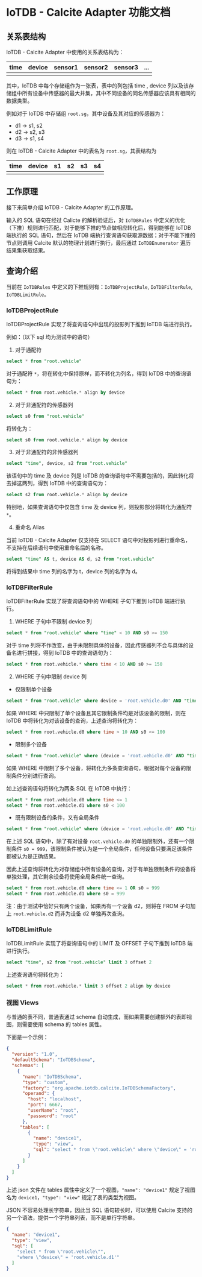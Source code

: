 <!--

    Licensed to the Apache Software Foundation (ASF) under one
    or more contributor license agreements.  See the NOTICE file
    distributed with this work for additional information
    regarding copyright ownership.  The ASF licenses this file
    to you under the Apache License, Version 2.0 (the
    "License"); you may not use this file except in compliance
    with the License.  You may obtain a copy of the License at

        http://www.apache.org/licenses/LICENSE-2.0

    Unless required by applicable law or agreed to in writing,
    software distributed under the License is distributed on an
    "AS IS" BASIS, WITHOUT WARRANTIES OR CONDITIONS OF ANY
    KIND, either express or implied.  See the License for the
    specific language governing permissions and limitations
    under the License.

-->
# IoTDB - Calcite Adapter 功能文档

## 关系表结构

IoTDB - Calcite Adapter 中使用的关系表结构为：

| time | device | sensor1 | sensor2 | sensor3 | ... |
| ---- | ------ | ------- | ------- | ------- | --- |
|      |        |         |         |         |     |

其中，IoTDB 中每个存储组作为一张表，表中的列包括 time , device 列以及该存储组中所有设备中传感器的最大并集，其中不同设备的同名传感器应该具有相同的数据类型。

例如对于 IoTDB 中存储组 `root.sg`，其中设备及其对应的传感器为：
- d1 -> s1, s2
- d2 -> s2, s3
- d3 -> s1, s4

则在 IoTDB - Calcite Adapter 中的表名为 `root.sg`，其表结构为

| time | device | s1  | s2  | s3  | s4  |
| ---- | ------ | --- | --- | --- | --- |
|      |        |     |     |     |     |

## 工作原理

接下来简单介绍 IoTDB - Calcite Adapter 的工作原理。

输入的 SQL 语句在经过 Calicte 的解析验证后，对 `IoTDBRules` 中定义的优化（下推）规则进行匹配，对于能够下推的节点做相应转化后，得到能够在 IoTDB 端执行的 SQL 语句，然后在 IoTDB 端执行查询语句获取源数据；对于不能下推的节点则调用 Calcite 默认的物理计划进行执行，最后通过 `IoTDBEnumerator` 遍历结果集获取结果。


## 查询介绍

当前在 `IoTDBRules` 中定义的下推规则有：`IoTDBProjectRule`, `IoTDBFilterRule`, `IoTDBLimitRule`。

### IoTDBProjectRule

IoTDBProjectRule 实现了将查询语句中出现的投影列下推到 IoTDB 端进行执行。

例如：（以下 sql 均为测试中的语句）

1. 对于通配符

```sql
select * from "root.vehicle"
```

对于通配符 `*`，将在转化中保持原样，而不转化为列名，得到 IoTDB 中的查询语句为：

```sql
select * from root.vehicle.* align by device
```

2. 对于非通配符的传感器列

```sql
select s0 from "root.vehicle"
```

将转化为：

```sql
select s0 from root.vehicle.* align by device
```

3. 对于非通配符的非传感器列

```sql
select "time", device, s2 from "root.vehicle"
```

该语句中的 time 及 device 列是 IoTDB 的查询语句中不需要包括的，因此转化将去掉这两列，得到 IoTDB 中的查询语句为：

```sql
select s2 from root.vehicle.* align by device
```

特别地，如果查询语句中仅包含 time 及 device 列，则投影部分将转化为通配符 `*`。

4. 重命名 Alias

当前 IoTDB - Calcite Adapter 仅支持在 SELECT 语句中对投影列进行重命名，不支持在后续语句中使用重命名后的名称。

```sql
select "time" AS t, device AS d, s2 from "root.vehicle"
```

将得到结果中 time 列的名字为 t，device 列的名字为 d。

### IoTDBFilterRule

IoTDBFilterRule 实现了将查询语句中的 WHERE 子句下推到 IoTDB 端进行执行。

1. WHERE 子句中不限制 device 列

```sql
select * from "root.vehicle" where "time" < 10 AND s0 >= 150
```

对于 time 列将不作改变，由于未限制具体的设备，因此传感器列不会与具体的设备名进行拼接，得到 IoTDB 中的查询语句为：

```sql
select * from root.vehicle.* where time < 10 AND s0 >= 150
```

2. WHERE 子句中限制 device 列

- 仅限制单个设备

```sql
select * from "root.vehicle" where device = 'root.vehicle.d0' AND "time" > 10 AND s0 <= 100
```

如果 WHERE 中只限制了单个设备且其它限制条件均是对该设备的限制，则在 IoTDB 中将转化为对该设备的查询，上述查询将转化为：

```sql
select * from root.vehicle.d0 where time > 10 AND s0 <= 100
```

- 限制多个设备

```sql
select * from "root.vehicle" where (device = 'root.vehicle.d0' AND "time" <= 1) OR (device = 'root.vehicle.d1' AND s0 < 100)
```

如果 WHERE 中限制了多个设备，将转化为多条查询语句，根据对每个设备的限制条件分别进行查询。

如上述查询语句将转化为两条 SQL 在 IoTDB 中执行：

```sql
select * from root.vehicle.d0 where time <= 1
select * from root.vehicle.d1 where s0 < 100
```

- 既有限制设备的条件，又有全局条件

```sql
select * from "root.vehicle" where (device = 'root.vehicle.d0' AND "time" <= 1) OR s0 = 999
```

在上述 SQL 语句中，除了有对设备 `root.vehicle.d0` 的单独限制外，还有一个限制条件 `s0 = 999`，该限制条件被认为是一个全局条件，任何设备只要满足该条件都被认为是正确结果。

因此上述查询将转化为对存储组中所有设备的查询，对于有单独限制条件的设备将单独处理，其它剩余设备将使用全局条件统一查询。

```sql
select * from root.vehicle.d0 where time <= 1 OR s0 = 999
select * from root.vehicle.d1 where s0 = 999
```

注：由于测试中恰好只有两个设备，如果再有一个设备 d2，则将在 FROM 子句加上 `root.vehicle.d2` 而非为设备 d2 单独再次查询。

### IoTDBLimitRule

IoTDBLimitRule 实现了将查询语句中的 LIMIT 及 OFFSET 子句下推到 IoTDB 端进行执行。

```sql
select "time", s2 from "root.vehicle" limit 3 offset 2
```

上述查询语句将转化为：

```sql
select * from root.vehicle.* limit 3 offset 2 align by device
```


### 视图 Views

与普通的表不同，普通表通过 schema 自动生成，而如果需要创建额外的表即视图，则需要使用 schema 的 tables 属性。

下面是一个示例：

```json
{
  "version": "1.0",
  "defaultSchema": "IoTDBSchema",
  "schemas": [
    {
      "name": "IoTDBSchema",
      "type": "custom",
      "factory": "org.apache.iotdb.calcite.IoTDBSchemaFactory",
      "operand": {
        "host": "localhost",
        "port": 6667,
        "userName": "root",
        "password": "root"
      },
     "tables": [
        {
          "name": "device1",
          "type": "view",
          "sql": "select * from \"root.vehicle\" where \"device\" = 'root.vehicle.d1'"
        }
      ]
    }
  ]
}
```

上述 json 文件在 tables 属性中定义了一个视图，`"name": "device1"` 规定了视图名为 `device1`，`"type": "view"` 规定了表的类型为视图。

JSON 不容易处理长字符串，因此当 SQL 语句较长时，可以使用 Calcite 支持的另一个语法，提供一个字符串列表，而不是单行字符串。

```json
{
  "name": "device1",
  "type": "view",
  "sql": [
    "select * from \"root.vehicle\"",
    "where \"device\" = 'root.vehicle.d1'"
  ]
}
```
